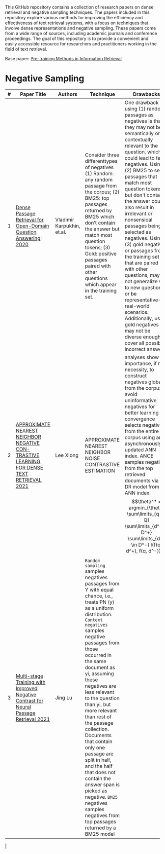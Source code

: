 This GitHub repository contains a collection of research papers on dense retrieval and negative sampling techniques. The papers included in this repository explore various methods for improving the efficiency and effectiveness of text retrieval systems, with a focus on techniques that involve dense representations and negative sampling. These papers come from a wide range of sources, including academic journals and conference proceedings. The goal of this repository is to provide a convenient and easily accessible resource for researchers and practitioners working in the field of text retrieval.



Base paper: [Pre-training Methods in Information Retrieval](https://arxiv.org/pdf/2111.13853.pdf)

# Negative Sampling 


| #|Paper Title  | Authors  | Technique |Drawbacks|
|---|---|---|---|--|
|1 |[Dense Passage Retrieval for Open-Domain Question Answering; 2020](https://arxiv.org/abs/2004.04906)| Vladimir Karpukhin, et.al.| Consider three differenttypes of negatives (1) Random: any random passage from the corpus;  (2) BM25: top passages returned by BM25 which don’t contain the answer but match most question tokens; (3) Gold: positive passages paired with other questions which appear in the training set.|One drawback of using (1) random passages as negatives is that they may not be semantically or contextually relevant to the question, which could lead to false negatives. Using (2) BM25 to select passages that match most question tokens but don't contain the answer could also result in irrelevant or nonsensical passages being selected as negatives. Using (3) gold negatives, or passages from the training set that are paired with other questions, may not generalize well to new questions or be representative of real-world scenarios. Additionally, using gold negatives may not be diverse enough to cover all possible incorrect answers.|
| 2|[APPROXIMATE NEAREST NEIGHBOR NEGATIVE CON- TRASTIVE LEARNING FOR DENSE TEXT RETRIEVAL 2021](https://openreview.net/pdf?id=zeFrfgyZln) |Lee Xiong | APPROXIMATE NEAREST NEIGHBOR NOISE CONTRASTIVE ESTIMATION|analyses show the importance, if not necessity, to construct negatives globally from the corpus to avoid uninformative negatives for better learning convergence selects negatives from the entire corpus using an asynchronously updated ANN index. ANCE samples negatives from the top retrieved documents via the DR model from the ANN index. $$\theta^* = argmin_{\theta} \sum\limits_{q \in Q} \sum\limits_{d^+\in D^+} \sum\limits_{d^- \in D^-} l(f(q, d^+), f(q, d^-))$$
| 3|[Multi-stage Training with Improved Negative Contrast for Neural Passage Retrieval 2021](https://aclanthology.org/2021.emnlp-main.492.pdf) | Jing Lu | `Random sampling` samples negatives passages from Y with equal chance, i.e., treats PN (y) as a uniform distribution. `Context negatives` samples negative passages from those occurred in the same document as yi, assuming these negatives are less relevant to the question than yi, but more relevant than rest of the passage collection. Documents that contain only one passage are split in half, and the half that does not contain the answer span is picked as negative. `BM25` negatives samples negatives from top passages returned by a BM25 model


|

